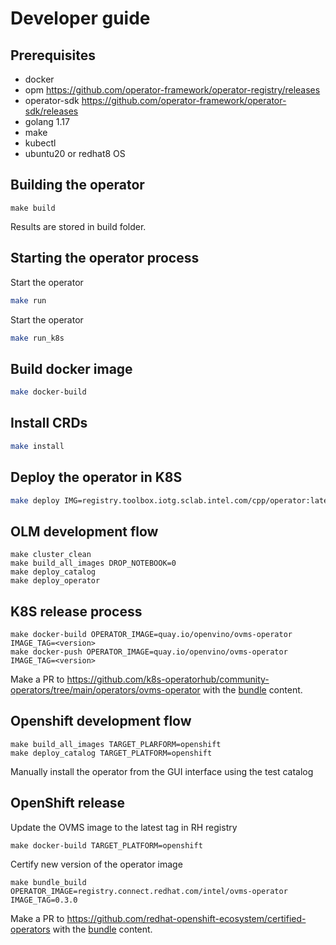 # Developer guide

## Prerequisites
- docker
- opm https://github.com/operator-framework/operator-registry/releases
- operator-sdk https://github.com/operator-framework/operator-sdk/releases
- golang 1.17
- make
- kubectl
- ubuntu20 or redhat8 OS

## Building  the operator
```
make build
```
Results are stored in build folder.

## Starting the operator process

Start the operator
```bash
make run
```

Start the operator
```bash
make run_k8s
```

## Build docker image
```bash
make docker-build
```

## Install CRDs
```bash
make install
```

## Deploy the operator in K8S
```bash
make deploy IMG=registry.toolbox.iotg.sclab.intel.com/cpp/operator:latest
```


## OLM development flow
```
make cluster_clean
make build_all_images DROP_NOTEBOOK=0
make deploy_catalog
make deploy_operator
```

## K8S release process
```
make docker-build OPERATOR_IMAGE=quay.io/openvino/ovms-operator IMAGE_TAG=<version> 
make docker-push OPERATOR_IMAGE=quay.io/openvino/ovms-operator IMAGE_TAG=<version>
```
Make a PR to https://github.com/k8s-operatorhub/community-operators/tree/main/operators/ovms-operator with the [bundle](../bundle_k8s) content.

## Openshift development flow

```
make build_all_images TARGET_PLARFORM=openshift
make deploy_catalog TARGET_PLATFORM=openshift

```
Manually install the operator from the GUI interface using the test catalog

## OpenShift release
Update the OVMS image to the latest tag in RH registry
```
make docker-build TARGET_PLATFORM=openshift
```
Certify new version of the operator image
```
make bundle_build OPERATOR_IMAGE=registry.connect.redhat.com/intel/ovms-operator IMAGE_TAG=0.3.0
```
Make a PR to https://github.com/redhat-openshift-ecosystem/certified-operators with the [bundle](../bundle) content.






